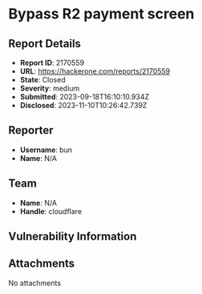 # Bypass R2 payment screen

## Report Details
- **Report ID**: 2170559
- **URL**: https://hackerone.com/reports/2170559
- **State**: Closed
- **Severity**: medium
- **Submitted**: 2023-09-18T16:10:10.934Z
- **Disclosed**: 2023-11-10T10:26:42.739Z

## Reporter
- **Username**: bun
- **Name**: N/A

## Team
- **Name**: N/A
- **Handle**: cloudflare

## Vulnerability Information


## Attachments
No attachments

